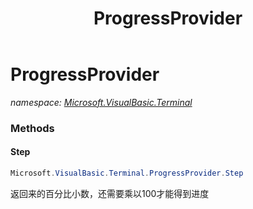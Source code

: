 ﻿---
title: ProgressProvider
---

# ProgressProvider
_namespace: [Microsoft.VisualBasic.Terminal](N-Microsoft.VisualBasic.Terminal.html)_



### Methods

#### Step
```csharp
Microsoft.VisualBasic.Terminal.ProgressProvider.Step
```
返回来的百分比小数，还需要乘以100才能得到进度




